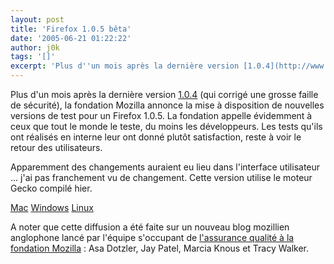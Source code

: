 ```yaml
---
layout: post
title: 'Firefox 1.0.5 bêta'
date: '2005-06-21 01:22:22'
author: j0k
tags: '[]'
excerpt: 'Plus d''un mois après la dernière version [1.0.4](http://www.j0k3r.net/news-firefox-1-0-4-final-444.html) (qui corrigé une grosse faille de sécurité), la fondation Mozilla annonce la mise à disposition de nouvelles versions de test pour un Firefox 1.0.5.   )   La fondation appelle évidemment à ceux que tout le monde le teste, du moins les développeurs. Les      ...'
---
```


Plus d'un mois après la dernière version [1.0.4](http://www.j0k3r.net/news-firefox-1-0-4-final-444.html) (qui corrigé une grosse faille de sécurité), la fondation Mozilla annonce la mise à disposition de nouvelles versions de test pour un Firefox 1.0.5.      La fondation appelle évidemment à ceux que tout le monde le teste, du moins les développeurs. Les tests qu'ils ont réalisés en interne leur ont donné plutôt satisfaction, reste à voir le retour des utilisateurs.

Apparemment des changements auraient eu lieu dans l'interface utilisateur ... j'ai pas franchement vu de changement. Cette version utilise le moteur Gecko compilé hier.

[Mac](http://mozilla.osuosl.org/pub/mozilla.org/firefox/nightly/2005-06-20-04-aviary1.0.1/)   [Windows](http://mozilla.osuosl.org/pub/mozilla.org/firefox/nightly/2005-06-20-04-aviary1.0.1/)   [Linux](http://mozilla.osuosl.org/pub/mozilla.org/firefox/nightly/2005-06-20-06-aviary1.0.1/)

A noter que cette diffusion a été faite sur un nouveau blog mozillien anglophone lancé par l'équipe s'occupant de [l'assurance qualité à la fondation Mozilla](http://weblogs.mozillazine.org/qa/) : Asa Dotzler, Jay Patel, Marcia Knous et Tracy Walker.
